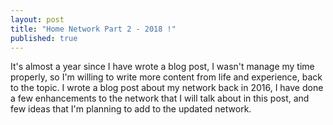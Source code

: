 ```yaml
---
layout: post
title: "Home Network Part 2 - 2018 !"
published: true
---
```

It's almost a year since I have wrote a blog post, I wasn't manage my time properly, so I'm willing to write more content from life and experience, back to the topic. I wrote a blog post about my network back in 2016, I have done a few enhancements to the network that I will talk about in this post, and few ideas that I'm planning to add to the updated network.
